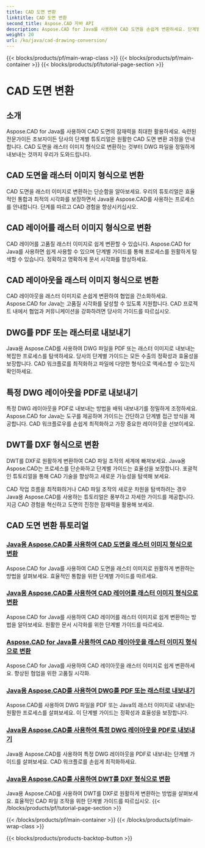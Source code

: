 ```yaml
---
title: CAD 도면 변환
linktitle: CAD 도면 변환
second_title: Aspose.CAD 자바 API
description: Aspose.CAD for Java를 사용하여 CAD 도면을 손쉽게 변환하세요. 단계별 튜토리얼을 통해 CAD 파일을 정밀하게 변환, 내보내기 및 최적화하는 방법을 알아보세요.
weight: 20
url: /ko/java/cad-drawing-conversion/
---
```


{{< blocks/products/pf/main-wrap-class >}}
{{< blocks/products/pf/main-container >}}
{{< blocks/products/pf/tutorial-page-section >}}

# CAD 도면 변환


## 소개

Aspose.CAD for Java를 사용하여 CAD 도면의 잠재력을 최대한 활용하세요. 숙련된 전문가이든 초보자이든 당사의 단계별 튜토리얼은 원활한 CAD 도면 변환 과정을 안내합니다. CAD 도면을 래스터 이미지 형식으로 변환하는 것부터 DWG 파일을 정밀하게 내보내는 것까지 우리가 도와드립니다.

## CAD 도면을 래스터 이미지 형식으로 변환

CAD 도면을 래스터 이미지로 변환하는 단순함을 알아보세요. 우리의 튜토리얼은 효율적인 통합과 최적의 시각화를 보장하면서 Java용 Aspose.CAD를 사용하는 프로세스를 안내합니다. 단계를 따르고 CAD 경험을 향상시키십시오.

## CAD 레이어를 래스터 이미지 형식으로 변환

CAD 레이어를 고품질 래스터 이미지로 쉽게 변환할 수 있습니다. Aspose.CAD for Java를 사용하면 쉽게 사용할 수 있으며 단계별 가이드를 통해 프로세스를 원활하게 탐색할 수 있습니다. 정확하고 명확하게 문서 시각화를 향상하세요.

## CAD 레이아웃을 래스터 이미지 형식으로 변환

CAD 레이아웃을 래스터 이미지로 손쉽게 변환하여 협업을 간소화하세요. Aspose.CAD for Java는 고품질 시각화를 달성할 수 있도록 지원합니다. CAD 프로젝트 내에서 협업과 커뮤니케이션을 강화하려면 당사의 가이드를 따르십시오.

## DWG를 PDF 또는 래스터로 내보내기

Java용 Aspose.CAD를 사용하여 DWG 파일을 PDF 또는 래스터 이미지로 내보내는 복잡한 프로세스를 탐색하세요. 당사의 단계별 가이드는 모든 수출의 정확성과 효율성을 보장합니다. CAD 워크플로를 최적화하고 파일에 다양한 형식으로 액세스할 수 있는지 확인하세요.

## 특정 DWG 레이아웃을 PDF로 내보내기

특정 DWG 레이아웃을 PDF로 내보내는 방법을 배워 내보내기를 정밀하게 조정하세요. Aspose.CAD for Java는 도구를 제공하며 가이드는 간단하고 단계별 접근 방식을 제공합니다. CAD 워크플로우를 손쉽게 최적화하고 가장 중요한 레이아웃을 선보이세요.

## DWT를 DXF 형식으로 변환

DWT를 DXF로 원활하게 변환하여 CAD 파일 조작의 세계에 빠져보세요. Java용 Aspose.CAD는 프로세스를 단순화하고 단계별 가이드는 효율성을 보장합니다. 포괄적인 튜토리얼을 통해 CAD 기술을 향상하고 새로운 가능성을 탐색해 보세요.

CAD 작업 흐름을 최적화하거나 CAD 파일 조작의 새로운 차원을 탐색하려는 경우 Java용 Aspose.CAD를 사용하는 튜토리얼은 풍부하고 자세한 가이드를 제공합니다. 지금 CAD 경험을 혁신하고 도면의 진정한 잠재력을 활용해 보세요.
## CAD 도면 변환 튜토리얼
### [Java용 Aspose.CAD를 사용하여 CAD 도면을 래스터 이미지 형식으로 변환](./convert-cad-drawing-to-raster-image/)
Aspose.CAD for Java를 사용하여 CAD 도면을 래스터 이미지로 원활하게 변환하는 방법을 살펴보세요. 효율적인 통합을 위한 단계별 가이드를 따르세요.
### [Java용 Aspose.CAD를 사용하여 CAD 레이어를 래스터 이미지 형식으로 변환](./convert-cad-layer-to-raster-image/)
Aspose.CAD for Java를 사용하여 CAD 레이어를 래스터 이미지로 쉽게 변환하는 방법을 알아보세요. 원활한 문서 시각화를 위한 단계별 가이드를 따르세요.
### [Aspose.CAD for Java를 사용하여 CAD 레이아웃을 래스터 이미지 형식으로 변환](./convert-cad-layout-to-raster-image/)
Aspose.CAD for Java를 사용하여 CAD 레이아웃을 래스터 이미지로 쉽게 변환하세요. 향상된 협업을 위한 고품질 시각화.
### [Java용 Aspose.CAD를 사용하여 DWG를 PDF 또는 래스터로 내보내기](./export-dwg-to-pdf-or-raster/)
Aspose.CAD를 사용하여 DWG 파일을 PDF 또는 Java의 래스터 이미지로 내보내는 원활한 프로세스를 살펴보세요. 이 단계별 가이드는 정확성과 효율성을 보장합니다.
### [Java용 Aspose.CAD를 사용하여 특정 DWG 레이아웃을 PDF로 내보내기](./export-specific-dwg-layout-to-pdf/)
Java용 Aspose.CAD를 사용하여 특정 DWG 레이아웃을 PDF로 내보내는 단계별 가이드를 살펴보세요. CAD 워크플로를 손쉽게 최적화하세요.
### [Java용 Aspose.CAD를 사용하여 DWT를 DXF 형식으로 변환](./convert-dwt-to-dxf/)
Java용 Aspose.CAD를 사용하여 DWT를 DXF로 원활하게 변환하는 방법을 살펴보세요. 효율적인 CAD 파일 조작을 위한 단계별 가이드를 따르십시오.
{{< /blocks/products/pf/tutorial-page-section >}}

{{< /blocks/products/pf/main-container >}}
{{< /blocks/products/pf/main-wrap-class >}}

{{< blocks/products/products-backtop-button >}}
